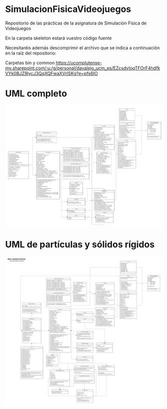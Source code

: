 # SimulacionFisicaVideojuegos
Repositorio de las prácticas de la asignatura de Simulación Física de Videojuegos

En la carpeta skeleton estará vuestro código fuente

Necesitaréis además descomprimir el archivo que se indica a continuación en la raíz del repositorio:

Carpetas bin y common https://ucomplutense-my.sharepoint.com/:u:/g/personal/davalejo_ucm_es/EZcsdyIoqTFOrF4hdfkVYk0BJZ9IycJ3QqXQFwaXVrlSKg?e=pfs6IO

# UML completo
<p align="center"><img src="./imagenesGDD/UMLCompleto.png"></p>

# UML de partículas y sólidos rígidos
<p align="center"><img src="./imagenesGDD/UMLParcial.png"></p>
